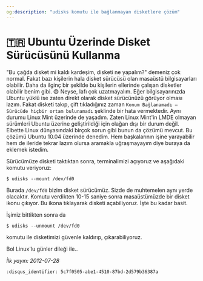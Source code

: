 ```yaml
---
og:description: "udisks komutu ile bağlanmayan disketlere çözüm"
---
```


# 🇹🇷 Ubuntu Üzerinde Disket Sürücüsünü Kullanma

"Bu çağda disket mi kaldı kardeşim, disketi ne yapalım?" demeniz çok normal.
Fakat bazı kişilerin hala disket sürücüsü olan masaüstü bilgisayarları olabilir.
Daha da ilginç bir şekilde bu kişilerin ellerinde çalışan disketler olabilir
benim gibi. 😄 Neyse, lafı çok uzatmayalım. Eğer bilgisayarınızda Ubuntu yüklü
ise zaten direkt olarak disket sürücünüzü görüyor olması lazım. Fakat disketi
takıp, çift tıkladığınız zaman `Konum Bağlanamadı – Sürücüde hiçbir ortam
bulunamadı` şeklinde bir hata vermektedir. Aynı durumu Linux Mint üzerinde de
yaşadım. Zaten Linux Mint'in LMDE olmayan sürümleri Ubuntu üzerine
geliştirildiği için olağan dışı bir durum değil. Elbette Linux dünyasındaki
birçok sorun gibi bunun da çözümü mevcut. Bu çözümü Ubuntu 10.04 üzerinde
denedim. Hem başkalarının işine yarayabilir hem de ileride tekrar lazım olursa
aramakla uğraşmayayım diye buraya da eklemek istedim.

Sürücümüze disketi taktıktan sonra, terminalimizi açıyoruz ve aşağıdaki komutu
veriyoruz:

```shell
$ udisks --mount /dev/fd0
```

Burada `/dev/fd0` bizim disket sürücümüz. Sizde de muhtemelen aynı yerde
olacaktır. Komutu verdikten 10-15 saniye sonra masaüstümüzde bir disket ikonu
çıkıyor. Bu ikona tıklayarak disketi açabiliyoruz. İşte bu kadar basit.

İşimiz bittikten sonra da

```shell
$ udisks --unmount /dev/fd0
```

komutu ile disketimizi güvenle kaldırıp, çıkarabiliyoruz.

Bol Linux'lu günler dileği ile..

*İlk yayın: 2012-07-28*

```{disqus}
:disqus_identifier: 5c7f0505-abe1-4510-87bd-2d579b36387a
```
